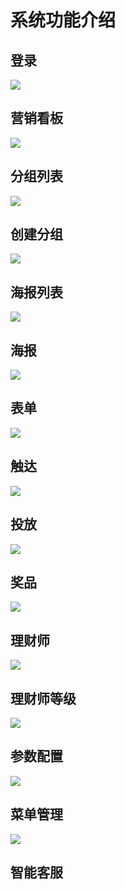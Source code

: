 # 系统功能介绍

## 登录

![](./media/00_login.png)

## 营销看板

![](./media/01_panel.png)

## 分组列表

![](./media/02_grouplist.png)

## 创建分组

![](./media/03_creategroup.gif)

## 海报列表

![](./media/05_posterlist.png)

## 海报

![](./media/06_createposter.gif)

## 表单

![](./media/07_form.gif)

## 触达

![](./media/08_trigger.png)

## 投放

![](./media/09_serve.png)

## 奖品

![](./media/10_prize.png)

## 理财师

![](./media/11_financial.png)

## 理财师等级

![](./media/12_level.png)

## 参数配置

![](./media/13_params.png)

## 菜单管理

![](./media/14_menu.png)

## 智能客服